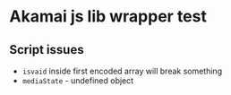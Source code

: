 # Akamai js lib wrapper test

## Script issues

- `isvaid` inside first encoded array will break something
- `mediaState` - undefined object
